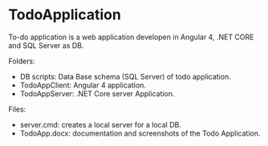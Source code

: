 # TodoApplication
To-do application is a web application developen in Angular 4, .NET CORE and SQL Server as DB.

Folders:
- DB scripts: Data Base schema (SQL Server) of todo application.
- TodoAppClient: Angular 4 application. 
- TodoAppServer: .NET Core server Application.

Files:
- server.cmd: creates a local server for a local DB.
- TodoApp.docx: documentation and screenshots of the Todo Application. 

